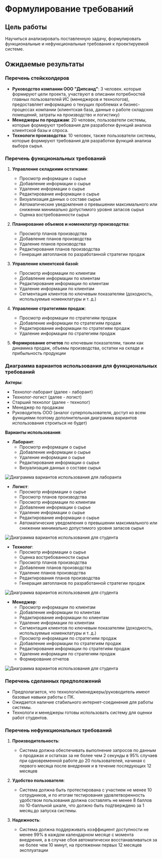 # Формулирование требований

## Цель работы
Научиться анализировать поставленную задачу, формулировать функциональные и нефункциональные требования к проектируемой системе.

## Ожидаемые результаты

### Перечень стейкхолдеров 
- **Руководство компании ООО "Дипсанд"**: 3 человек. которые формируют цели проекта, участвуют в описании потребностей главных пользователей ИС (менеджеров и технологов), предоставляет информацию о текущих проблемах и бизнес-процессах компании (клиентская база, данные о работе складских помещений, затраты на производство и логистику)
- **Менеджеры по продажам**: 20 человек, пользователи системы, которые формируют требования для разработки функций анализа клиентской базы и спроса.
- **Технологи производства**: 10 человек, также пользователи системы, которые формируют требования для разработки функций анализа выбора сырья.

### Перечень функциональных требований 

1. **Управление складкими остатками**:
   - Просмотр информации о сырье
   - Добавление информации о сырье
   - Удаление информации о сырье
   - Редактирование информации о сырье
   - Визуализация данных о составе сырья
   - Автоматические уведомления о превышении максимального или снижении минимально допустимого уровня запасов сырья
   - Оценка востребованности сырья
   
2. **Планирование объемов и номенклатур производства**:
   - Просмотр планов производства
   - Добавление планов производства
   - Удаление планов производства
   - Редактирования планов производства
   - Генерация автопланов по разработанной стратегии продаж

3. **Управление клиентской базой**:
   - Просмотр информации по клиентам
   - Добавление информации по клиентам
   - Редактирование информации по клиентам
   - Удаление информации по клиентам
   - Сегментация клиентов по ключевым показателям (доходность, используемые номенклатуры и т. д.)

4. **Управление стратегиями продаж**:
   - Просмотр информации по стратегиям продаж
   - Добавление информации по стратегиям продаж
   - Редактирование информации по стратегиям продаж
   - Удаление информации по стратегиям продаж
  
5. **Формирование отчетов** по ключевым показателям, таким как динамика продаж, объемы производства, остатки на складе и прибыльность продукции
  

### Диаграмма вариантов использования для функциональных требований 

**Актеры**:
- Технолог-лаборант (далее - лаборант)
- Технолог-логист (далее - логист)
- Старший технолог (далее - технолог)
- Менеджер по продажам
- Руководитель ООО (аналог суперпользователя, доступ ко всем функциями поэтому дополнительная диаграмма вариантов использования строиться не будет)

**Варианты использования**:
- **Лаборант**:
  - Просмотр информации о сырье
  - Добавление информации о сырье
  - Удаление информации о сырье
  - Редактирование информации о сырье
  - Визуализация данных о составе сырья

![Диаграмма вариантов использования для лаборанта](https://github.com/ChirkovaDS/DeepSand/blob/dev/LAB1/%D0%B4%D0%B8%D0%BF%D0%BB%D0%BE%D0%BCUML%D0%9B%D0%B0%D0%B1%D0%BE%D1%80%D0%B0%D0%BD%D1%82.jpg)

- **Логист**:
  - Просмотр информации о сырье
  - Просмотр планов производства
  - Просмотр информации по клиентам
  - Добавление информации о сырье
  - Удаление информации о сырье
  - Редактирование информации о сырье
  - Автоматические уведомления о превышении максимального или снижении минимально допустимого уровня запасов сырья

![Диаграмма вариантов использования для студента](https://github.com/ChirkovaDS/DeepSand/blob/dev/LAB1/%D0%B4%D0%B8%D0%BF%D0%BB%D0%BE%D0%BCUML%D0%9B%D0%BE%D0%B3%D0%B8%D1%81%D1%82.jpg)
  
- **Технолог**:
  - Просмотр информации о сырье
  - Оценка востребованности сырья
  - Просмотр планов производства
  - Добавление планов производства
  - Удаление планов производства
  - Редактирования планов производства
  - Генерация автопланов по разработанной стратегии продаж

![Диаграмма вариантов использования для студента](https://github.com/ChirkovaDS/DeepSand/blob/dev/LAB1/%D0%B4%D0%B8%D0%BF%D0%BB%D0%BE%D0%BCUML%D0%A2%D0%B5%D1%85%D0%BD%D0%BE%D0%BB%D0%BE%D0%B3.jpg)

- **Менеджер**:
  - Просмотр информации по клиентам
  - Добавление информации по клиентам
  - Редактирование информации по клиентам
  - Удаление информации по клиентам
  - Сегментация клиентов по ключевым показателям (доходность, используемые номенклатуры и т. д.)
  - Просмотр информации по стратегиям продаж
  - Добавление информации по стратегиям продаж
  - Редактирование информации по стратегиям продаж
  - Удаление информации по стратегиям продаж
  - Формирование отчетов

![Диаграмма вариантов использования для студента](https://github.com/ChirkovaDS/DeepSand/blob/dev/LAB1/%D0%B4%D0%B8%D0%BF%D0%BB%D0%BE%D0%BCUML%D0%9C%D0%B5%D0%BD%D0%B5%D0%B4%D0%B6%D0%B5%D1%80drawio.jpg)


### Перечень сделанных предположений
- Предполагается, что технологи/менеджеры/руководитель имеют базовые навыки работы с ПК.
- Ожидается наличие стабильного интернет-соединения для работы системы.
- Технологи и менеджеры готовы использовать систему для оценки работ студентов.


### Перечень нефункциональных требований 

1. **Производительность**:
   - Система должна обеспечивать выполнение запросов по данным о продажах и остатках за не более чем 2 секунды в 95% случаев при одновременной работе до 20 пользователей, начиная с первого месяца после внедрения и в течение последующих 12 месяцев

2. **Удобство пользователя**:
   - Система должна быть протестирована с участием не менее 10 сотрудников, и по итогам тестирования удовлетворенность удобством пользования должна составлять не менее 8 баллов по 10-балльной шкале, что должно быть подтверждено за 1 месяц до запуска системы.

3. **Надежность**:
   - Система должна поддерживать коэффициент доступности не менее 99% в каждом календарном месяце с момента внедрения, а в случае сбоя автоматически восстанавливаться за не более чем 10 минут, на протяжении первых 12 месяцев эксплуатации
